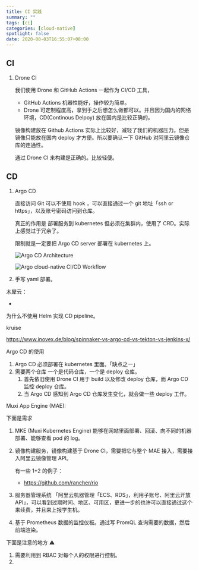 ```yaml
---
title: CI 实践
summary: ""
tags: [ci]
categories: [cloud-native]
spotlight: false
date: 2020-08-03T16:55:07+08:00
---
```


## CI

1. Drone CI

   我们使用 Drone 和 GitHub Actions 一起作为 CI/CD 工具，

   - GitHub Actions 机器性能好，操作较为简单。
   - Drone 可定制程度高，拿到手之后想怎么做都可以。并且因为国内的网络环境，CD(Continous Delpoy) 放在国内是比较正确的。

   镜像构建放在 Github Actions 实际上比较好，减轻了我们的机器压力。但是镜像只能放在国内 deploy 才方便。所以要确认一下 GitHub 对阿里云镜像仓库的连通性。

   通过 Drone CI 来构建是正确的。比较轻便。

## CD

1. Argo CD

   直接访问 Git 可以不使用 hook ，可以直接通过一个 git 地址「ssh or https」，以及账号密码访问到仓库。

   真正的作用是 部署服务到 kubernetes 但必须在集群内，使用了 CRD。实际上感觉过于冗余了。

   限制就是一定要把 Argo CD server 部署在 kubernetes 上。

   ![Argo CD Architecture](https://tva1.sinaimg.cn/large/007S8ZIlgy1ghltjcqshdj30kn0jo40k.jpg)

   ![Argo cloud-native CI/CD Workflow](https://tva1.sinaimg.cn/large/007S8ZIlgy1ghmna3xsojj30sg0grjsp.jpg)

2. 手写 yaml 部署。

木犀云：

-

为什么不使用 Helm 实现 CD pipeline。

kruise



https://www.inovex.de/blog/spinnaker-vs-argo-cd-vs-tekton-vs-jenkins-x/





Argo CD 的使用

1. Argo CD 必须部署在 kubernetes 里面。「缺点之一」
2. 需要两个仓库 一个是代码仓库，一个是 deploy 仓库。
   1. 首先依旧使用 Drone CI 用于 build 以及修改 deploy 仓库，而 Argo CD 监控 deploy 仓库。
   2. 当 Argo CD 感知到 Argo CD 仓库发生变化，就会做一些 deploy 工作。





Muxi App Engine (MAE):

下面是需求

1. MKE (Muxi Kubernetes Engine) 能够在网站里面部署、回滚、向不同的机器部署、能够查看 pod 的 log。

2. 镜像构建服务，镜像构建基于 Drone CI，需要把它与整个 MAE 接入，需要接入阿里云镜像管理 API。

   有一些 1+2 的例子：

   - https://github.com/rancher/rio

3. 服务器管理系统 「阿里云机器管理「ECS、RDS」，利用子账号、阿里云开放 API」，可以看到过期时间、地区、可用区，更进一步的也许可以直接通过这个来续费，并且来上报学生机。

4. 基于 Prometheus 数据的监控仪板。通过写 PromQL 查询需要的数据，然后前端渲染。

下面是注意的地方 ⚠️

1. 需要利用到 RBAC 对每个人的权限进行控制。
2.
